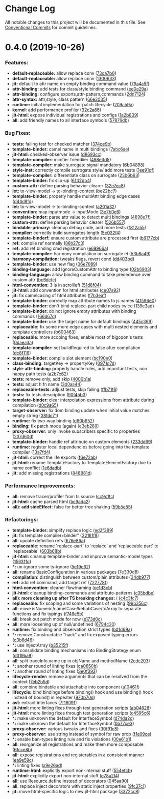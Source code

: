 # Change Log

All notable changes to this project will be documented in this file.
See [Conventional Commits](https://conventionalcommits.org) for commit guidelines.

<a name="0.4.0"></a>
# 0.4.0 (2019-10-26)

### Features:

* **default-replaceable:** allow replace conv ([73ca7b0](https://github.com/aurelia/aurelia/commit/73ca7b0))
* **default-replaceable:** allow replace conv ([1300933](https://github.com/aurelia/aurelia/commit/1300933))
* **jit:** default to attr name on empty binding command value ([79a4a5f](https://github.com/aurelia/aurelia/commit/79a4a5f))
* **attr-binding:** add tests for class/style binding command ([ee0e29a](https://github.com/aurelia/aurelia/commit/ee0e29a))
* **attr-binding:** configure,exports,attr-pattern,commands ([2dd7124](https://github.com/aurelia/aurelia/commit/2dd7124))
* **attr-syntax:** attr,style, class pattern ([66e3035](https://github.com/aurelia/aurelia/commit/66e3035))
* **runtime:** initial implementation for patch lifecycle ([209a59a](https://github.com/aurelia/aurelia/commit/209a59a))
* **kernel:** add performance profiler ([32c2a66](https://github.com/aurelia/aurelia/commit/32c2a66))
* **jit-html:** expose individual registrations and configs ([1a2b839](https://github.com/aurelia/aurelia/commit/1a2b839))
* **all:** add friendly names to all interface symbols ([57876db](https://github.com/aurelia/aurelia/commit/57876db))


### Bug Fixes:

* **tests:** failing test for checked matcher ([374ce9b](https://github.com/aurelia/aurelia/commit/374ce9b))
* **template-binder:** camel name in multi bindings ([7abc6ae](https://github.com/aurelia/aurelia/commit/7abc6ae))
* **jit-html:** checked-observer issue ([d8693cc](https://github.com/aurelia/aurelia/commit/d8693cc))
* **template-compiler:** minifier friendlier ([498e3d5](https://github.com/aurelia/aurelia/commit/498e3d5))
* **template-compiler:** make surrogate signal mandatory ([6b04898](https://github.com/aurelia/aurelia/commit/6b04898))
* **style-inst:** correctly compile surrogate style/ add more tests ([1ee91df](https://github.com/aurelia/aurelia/commit/1ee91df))
* **template-compiler:** differentiate class on surrogate ([23b6b93](https://github.com/aurelia/aurelia/commit/23b6b93))
* **template-binder:** fix slip-up ([6142db4](https://github.com/aurelia/aurelia/commit/6142db4))
* **custom-attr:** define parsing behavior clearer ([32e7ec8](https://github.com/aurelia/aurelia/commit/32e7ec8))
* **let:** to-view-model -> to-binding-context ([be22bc7](https://github.com/aurelia/aurelia/commit/be22bc7))
* **template-binder:** properly handle multiAttr binding edge cases ([d44d8fd](https://github.com/aurelia/aurelia/commit/d44d8fd))
* **let:** to-view-model -> to-binding-context ([a201a32](https://github.com/aurelia/aurelia/commit/a201a32))
* **convention:** map inputmode -> inputMode ([3e7b0e6](https://github.com/aurelia/aurelia/commit/3e7b0e6))
* **template-binder:** parse attr value to detect multi bindings ([4898e7f](https://github.com/aurelia/aurelia/commit/4898e7f))
* **custom-attr:** define parsing behavior clearer ([526b557](https://github.com/aurelia/aurelia/commit/526b557))
* **bindable-primary:** cleanup debug code, add more tests ([f812a55](https://github.com/aurelia/aurelia/commit/f812a55))
* **compiler:** correctly build surrogates length ([5c032f4](https://github.com/aurelia/aurelia/commit/5c032f4))
* **template-binderf:** ensure custom attribute are processed first ([b6177cb](https://github.com/aurelia/aurelia/commit/b6177cb))
* **ref:** compile ref normally ([86b27c3](https://github.com/aurelia/aurelia/commit/86b27c3))
* **ref:** add ref binding cmd registration ([e69966a](https://github.com/aurelia/aurelia/commit/e69966a))
* **template-compiler:** harmony compilation on surrogate el ([53b8a49](https://github.com/aurelia/aurelia/commit/53b8a49))
* **harmony-compilation:** tweaks flags, revert cond ([dd403bd](https://github.com/aurelia/aurelia/commit/dd403bd))
* **template-binder:** use new flag ([06e7089](https://github.com/aurelia/aurelia/commit/06e7089))
* **binding-language:** add IgnoreCustomAttr to binding type ([02b6903](https://github.com/aurelia/aurelia/commit/02b6903))
* **binding-language:** allow binding command to take precedence over custom attr ([bc6dcfc](https://github.com/aurelia/aurelia/commit/bc6dcfc))
* **html-convention:** 3 ls in scrollleft ([51d8f04](https://github.com/aurelia/aurelia/commit/51d8f04))
* **jit-html:** add convention for html attributes ([ce07a92](https://github.com/aurelia/aurelia/commit/ce07a92))
* **jit:** fix camelcasing of html attributes ([f7b3eaf](https://github.com/aurelia/aurelia/commit/f7b3eaf))
* **template-binder:** correctly map attribute names to js names ([41596e0](https://github.com/aurelia/aurelia/commit/41596e0))
* **template-binder:** don't bind replace-part child nodes twice ([139c3ad](https://github.com/aurelia/aurelia/commit/139c3ad))
* **template-binder:** do not ignore empty attributes with binding commands ([166d67d](https://github.com/aurelia/aurelia/commit/166d67d))
* **template-binder:** use the target name for default bindings ([445c369](https://github.com/aurelia/aurelia/commit/445c369))
* **replaceable:** fix some more edge cases with multi nested elements and template controllers ([b600463](https://github.com/aurelia/aurelia/commit/b600463))
* **replaceable:** more scoping fixes, enable most of bigopon's tests ([0daea3a](https://github.com/aurelia/aurelia/commit/0daea3a))
* **template-compiler:** set buildRequired to false after compilation ([dc8f116](https://github.com/aurelia/aurelia/commit/dc8f116))
* **template-binder:** compile slot element ([bc190e0](https://github.com/aurelia/aurelia/commit/bc190e0))
* **class-binding:** targetKey -> propertyKey ([0971d7d](https://github.com/aurelia/aurelia/commit/0971d7d))
* **style-attr-binding:** properly handle rules, add important tests, non happy path tests ([a2b7c62](https://github.com/aurelia/aurelia/commit/a2b7c62))
* **tests:** remove only, add skip ([4000b1a](https://github.com/aurelia/aurelia/commit/4000b1a))
* **tests:** adjust h fn name ([3d0aa44](https://github.com/aurelia/aurelia/commit/3d0aa44))
* **replaceable-tests:** adjust tests, skip failing ([ffb71f6](https://github.com/aurelia/aurelia/commit/ffb71f6))
* **tests:** fix tests description ([90f45b3](https://github.com/aurelia/aurelia/commit/90f45b3))
* **template-binder:** clear interpolation expressions from attribute during compilation ([d0c9a65](https://github.com/aurelia/aurelia/commit/d0c9a65))
* **target-observer:** fix dom binding update when initial value matches empty string ([38fdc71](https://github.com/aurelia/aurelia/commit/38fdc71))
* **runtime:** fix two-way binding ([d60b952](https://github.com/aurelia/aurelia/commit/d60b952))
* **binding:** fix patch mode (again) ([e3eb280](https://github.com/aurelia/aurelia/commit/e3eb280))
* **proxy-observer:** only invoke subscribers specific to properties ([237d60d](https://github.com/aurelia/aurelia/commit/237d60d))
* **template-binder:** handle ref attribute on custom elements ([233dd69](https://github.com/aurelia/aurelia/commit/233dd69))
* **runtime:** register local dependencies before going into the template compiler ([13a7fd4](https://github.com/aurelia/aurelia/commit/13a7fd4))
* **jit-html:** correct the iife exports ([f6e72ab](https://github.com/aurelia/aurelia/commit/f6e72ab))
* **jit-html:** rename TemplateFactory to TemplateElementFactory due to name conflict ([1e6dadb](https://github.com/aurelia/aurelia/commit/1e6dadb))
* **jit:** add missing registrations ([848881d](https://github.com/aurelia/aurelia/commit/848881d))


### Performance Improvements:

* **all:** remove tracer/profiler from ts source ([cc9c1fc](https://github.com/aurelia/aurelia/commit/cc9c1fc))
* **jit-html:** cache parsed html ([bc9ada2](https://github.com/aurelia/aurelia/commit/bc9ada2))
* **all): add sideEffect:** false for better tree shaking ([59b5e55](https://github.com/aurelia/aurelia/commit/59b5e55))


### Refactorings:

* **template-binder:** simplify replace logic ([ed2f389](https://github.com/aurelia/aurelia/commit/ed2f389))
* **jit:** fix template compiler+binder" ([32181f8](https://github.com/aurelia/aurelia/commit/32181f8))
* **all:** update definition refs ([676e86a](https://github.com/aurelia/aurelia/commit/676e86a))
* **replaceable:** rename 'replace-part' to 'replace' and 'replaceable part' to 'replaceable' ([603b68b](https://github.com/aurelia/aurelia/commit/603b68b))
* **jit-html:** cleanup template-binder and improve semantic-model types ([156311d](https://github.com/aurelia/aurelia/commit/156311d))
* ***:** un-ignore some ts-ignore ([5e19c62](https://github.com/aurelia/aurelia/commit/5e19c62))
* **all:** rename BasicConfiguration in various packages ([7e330d8](https://github.com/aurelia/aurelia/commit/7e330d8))
* **compilation:** distinguish between custom/plain attributes ([34db977](https://github.com/aurelia/aurelia/commit/34db977))
* **ref:** add ref command, add target ref ([722778f](https://github.com/aurelia/aurelia/commit/722778f))
* **html-convention:** cleaner flow/naming ([ce1d3cb](https://github.com/aurelia/aurelia/commit/ce1d3cb))
* **jit-html:** cleanup binding-commands and attribute-patterns ([c35bdbe](https://github.com/aurelia/aurelia/commit/c35bdbe))
* **all): more cleaning up after TS breaking changes:** ( ([c4c3fc7](https://github.com/aurelia/aurelia/commit/c4c3fc7))
* **replaceable:** fix scoping and some variations of nesting ([99b356c](https://github.com/aurelia/aurelia/commit/99b356c))
* **all:** move isNumeric/camelCase/kebabCase/toArray to separate functions and fix typings ([f746e5b](https://github.com/aurelia/aurelia/commit/f746e5b))
* **all:** break out patch mode for now ([e173d0c](https://github.com/aurelia/aurelia/commit/e173d0c))
* **all:** more loosening up of null/undefined ([6794c30](https://github.com/aurelia/aurelia/commit/6794c30))
* **runtime:** fix binding and observation strict types ([b01d69a](https://github.com/aurelia/aurelia/commit/b01d69a))
* ***:** remove Constructable "hack" and fix exposed typing errors ([c3b6d46](https://github.com/aurelia/aurelia/commit/c3b6d46))
* ***:** use InjectArray ([b35215f](https://github.com/aurelia/aurelia/commit/b35215f))
* **all:** consolidate binding mechanisms into BindingStrategy enum ([d319ba8](https://github.com/aurelia/aurelia/commit/d319ba8))
* **all:** split traceInfo.name up in objName and methodName ([2cdc203](https://github.com/aurelia/aurelia/commit/2cdc203))
* ***:** another round of linting fixes ([ca0660b](https://github.com/aurelia/aurelia/commit/ca0660b))
* ***:** another round of linting fixes ([3e0f393](https://github.com/aurelia/aurelia/commit/3e0f393))
* **lifecycle-render:** remove arguments that can be resolved from the context ([7eb2b5d](https://github.com/aurelia/aurelia/commit/7eb2b5d))
* **all:** combine bindable and attachable into component ([a10461f](https://github.com/aurelia/aurelia/commit/a10461f))
* **lifecycle:** bind bindings before binding() hook and use binding() hook instead of bound() in repeater ([970b70d](https://github.com/aurelia/aurelia/commit/970b70d))
* **ast:** extract interfaces ([7f16091](https://github.com/aurelia/aurelia/commit/7f16091))
* **jit-html:** more linting fixes through test generation scripts ([ab04628](https://github.com/aurelia/aurelia/commit/ab04628))
* **jit-html:** more linting fixes through test generation scripts ([c4595c6](https://github.com/aurelia/aurelia/commit/c4595c6))
* ***:** make unknown the default for InterfaceSymbol ([d74da2c](https://github.com/aurelia/aurelia/commit/d74da2c))
* ***:** make unknown the default for InterfaceSymbol ([0b77ce3](https://github.com/aurelia/aurelia/commit/0b77ce3))
* **proxy-observer:** various tweaks and fixes ([30f91e8](https://github.com/aurelia/aurelia/commit/30f91e8))
* **proxy-observer:** use string instead of symbol for raw prop ([f1e09ce](https://github.com/aurelia/aurelia/commit/f1e09ce))
* ***:** enable ban-types linting rule and fix violations ([00e61b1](https://github.com/aurelia/aurelia/commit/00e61b1))
* **all:** reorganize all registrations and make them more composable ([6fcce8b](https://github.com/aurelia/aurelia/commit/6fcce8b))
* **all:** expose registrations and registerables in a consistent manner ([ea9e59c](https://github.com/aurelia/aurelia/commit/ea9e59c))
* ***:** linting fixes ([a9e26ad](https://github.com/aurelia/aurelia/commit/a9e26ad))
* **runtime-html:** explicitly export non-internal stuff ([554efcb](https://github.com/aurelia/aurelia/commit/554efcb))
* **jit-html:** explicitly export non-internal stuff ([e78a2f4](https://github.com/aurelia/aurelia/commit/e78a2f4))
* **all:** use Resource.define instead of decorators ([045aa90](https://github.com/aurelia/aurelia/commit/045aa90))
* **all:** replace inject decorators with static inject properties ([9fc37c1](https://github.com/aurelia/aurelia/commit/9fc37c1))
* **jit:** move html-specific logic to new jit-html package ([3372cc8](https://github.com/aurelia/aurelia/commit/3372cc8))

